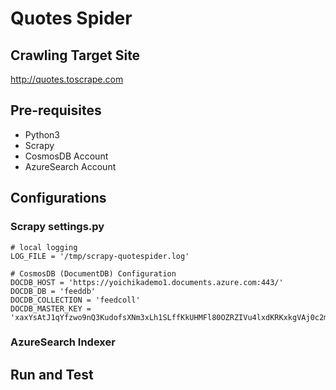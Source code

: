 # Quotes Spider 


## Crawling Target Site
http://quotes.toscrape.com

## Pre-requisites
* Python3
* Scrapy
* CosmosDB Account
* AzureSearch Account

## Configurations
### Scrapy settings.py
```
# local logging
LOG_FILE = '/tmp/scrapy-quotespider.log'

# CosmosDB (DocumentDB) Configuration
DOCDB_HOST = 'https://yoichikademo1.documents.azure.com:443/'
DOCDB_DB = 'feeddb'
DOCDB_COLLECTION = 'feedcoll'
DOCDB_MASTER_KEY = 'xaxYsAtJ1qYfzwo9nQ3KudofsXNm3xLh1SLffKkUHMFl80OZRZIVu4lxdKRKxkgVAj0c2mv9BZSyMN7tdg=='
```

### AzureSearch Indexer

## Run and Test



